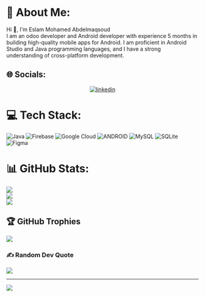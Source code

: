 # 💫 About Me:
Hi 👋, I'm Eslam Mohamed Abdelmaqsoud<br>
I am an odoo developer and Android developer with experience 5 months in building high-quality mobile apps for Android. I am proficient in Android Studio and Java programming languages, and I have a strong understanding of cross-platform development.



## 🌐 Socials:
<p align="center">
<a href="https://www.linkedin.com/in/eslam-mohamed-8b6a1124a" target="_blank">
    <img src="https://img.shields.io/badge/Connect-Eslam-blue.svg?style=flat&logo=linkedin" alt="linkedin"/>
</a>
</p>

# 💻 Tech Stack:
![Java](https://img.shields.io/badge/java-%23ED8B00.svg?style=for-the-badge&logo=java&logoColor=white) ![Firebase](https://img.shields.io/badge/firebase-%23039BE5.svg?style=for-the-badge&logo=firebase) ![Google Cloud](https://img.shields.io/badge/Google%20Cloud-%234285F4.svg?style=for-the-badge&logo=google-cloud&logoColor=white) ![ANDROID](https://img.shields.io/badge/android-%2320232a.svg?style=for-the-badge&logo=android&logoColor=%a4c639) ![MySQL](https://img.shields.io/badge/mysql-%2300f.svg?style=for-the-badge&logo=mysql&logoColor=white) ![SQLite](https://img.shields.io/badge/sqlite-%2307405e.svg?style=for-the-badge&logo=sqlite&logoColor=white) 	![Figma](https://img.shields.io/badge/figma-%23F24E1E.svg?style=for-the-badge&logo=figma&logoColor=white)
# 📊 GitHub Stats:
![](https://github-readme-stats.vercel.app/api?username=EslamMohamedAbdelmaqsoud&theme=dark&hide_border=false&include_all_commits=false&count_private=false)<br/>
![](https://github-readme-streak-stats.herokuapp.com/?user=EslamMohamedAbdelmaqsoud&theme=dark&hide_border=false)<br/>
![](https://github-readme-stats.vercel.app/api/top-langs/?username=EslamMohamedAbdelmaqsoud&theme=dark&hide_border=false&include_all_commits=false&count_private=false&layout=compact)

## 🏆 GitHub Trophies
![](https://github-profile-trophy.vercel.app/?username=EslamMohamedAbdelmaqsoud&theme=radical&no-frame=false&no-bg=false&margin-w=4)

### ✍️ Random Dev Quote
![](https://quotes-github-readme.vercel.app/api?type=vetical&theme=tokyonight)

---
[![](https://visitcount.itsvg.in/api?id=EslamMohamedAbdelmaqsoud&icon=0&color=0)](https://visitcount.itsvg.in)

<!-- Proudly created with GPRM ( https://gprm.itsvg.in ) -->
